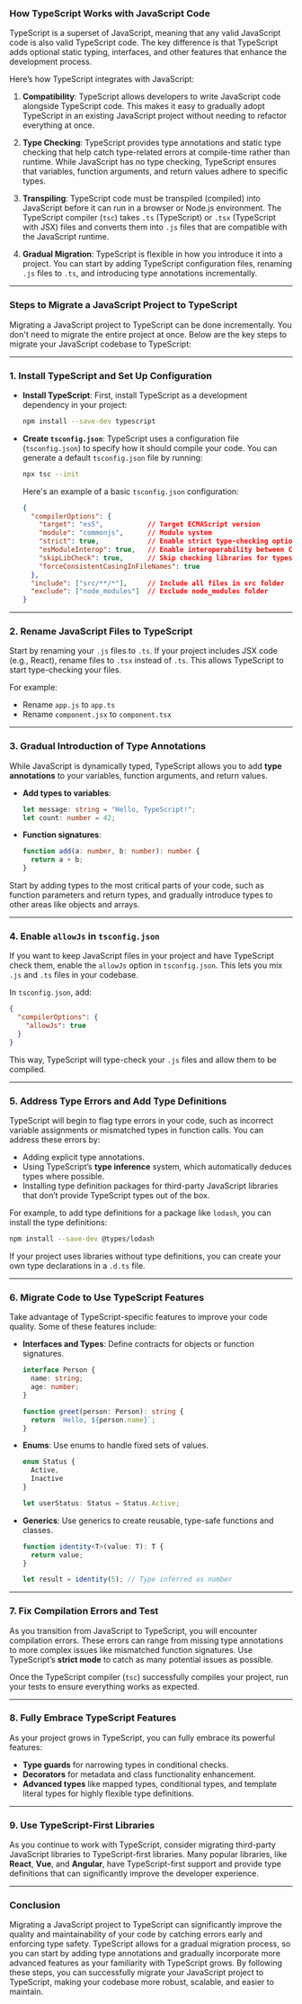 ### **How TypeScript Works with JavaScript Code**

TypeScript is a superset of JavaScript, meaning that any valid JavaScript code is also valid TypeScript code. The key difference is that TypeScript adds optional static typing, interfaces, and other features that enhance the development process.

Here’s how TypeScript integrates with JavaScript:

1. **Compatibility**: TypeScript allows developers to write JavaScript code alongside TypeScript code. This makes it easy to gradually adopt TypeScript in an existing JavaScript project without needing to refactor everything at once.

2. **Type Checking**: TypeScript provides type annotations and static type checking that help catch type-related errors at compile-time rather than runtime. While JavaScript has no type checking, TypeScript ensures that variables, function arguments, and return values adhere to specific types.

3. **Transpiling**: TypeScript code must be transpiled (compiled) into JavaScript before it can run in a browser or Node.js environment. The TypeScript compiler (`tsc`) takes `.ts` (TypeScript) or `.tsx` (TypeScript with JSX) files and converts them into `.js` files that are compatible with the JavaScript runtime.

4. **Gradual Migration**: TypeScript is flexible in how you introduce it into a project. You can start by adding TypeScript configuration files, renaming `.js` files to `.ts`, and introducing type annotations incrementally.

---

### **Steps to Migrate a JavaScript Project to TypeScript**

Migrating a JavaScript project to TypeScript can be done incrementally. You don't need to migrate the entire project at once. Below are the key steps to migrate your JavaScript codebase to TypeScript:

---

### **1. Install TypeScript and Set Up Configuration**

- **Install TypeScript**:
  First, install TypeScript as a development dependency in your project:
  ```bash
  npm install --save-dev typescript
  ```

- **Create `tsconfig.json`**:
  TypeScript uses a configuration file (`tsconfig.json`) to specify how it should compile your code. You can generate a default `tsconfig.json` file by running:
  ```bash
  npx tsc --init
  ```

  Here's an example of a basic `tsconfig.json` configuration:
  ```json
  {
    "compilerOptions": {
      "target": "es5",           // Target ECMAScript version
      "module": "commonjs",      // Module system
      "strict": true,            // Enable strict type-checking options
      "esModuleInterop": true,   // Enable interoperability between CommonJS and ES modules
      "skipLibCheck": true,      // Skip checking libraries for types
      "forceConsistentCasingInFileNames": true
    },
    "include": ["src/**/*"],     // Include all files in src folder
    "exclude": ["node_modules"]  // Exclude node_modules folder
  }
  ```

---

### **2. Rename JavaScript Files to TypeScript**

Start by renaming your `.js` files to `.ts`. If your project includes JSX code (e.g., React), rename files to `.tsx` instead of `.ts`. This allows TypeScript to start type-checking your files.

For example:
- Rename `app.js` to `app.ts`
- Rename `component.jsx` to `component.tsx`

---

### **3. Gradual Introduction of Type Annotations**

While JavaScript is dynamically typed, TypeScript allows you to add **type annotations** to your variables, function arguments, and return values.

- **Add types to variables**:
  ```typescript
  let message: string = "Hello, TypeScript!";
  let count: number = 42;
  ```

- **Function signatures**:
  ```typescript
  function add(a: number, b: number): number {
    return a + b;
  }
  ```

Start by adding types to the most critical parts of your code, such as function parameters and return types, and gradually introduce types to other areas like objects and arrays.

---

### **4. Enable `allowJs` in `tsconfig.json`**

If you want to keep JavaScript files in your project and have TypeScript check them, enable the `allowJs` option in `tsconfig.json`. This lets you mix `.js` and `.ts` files in your codebase.

In `tsconfig.json`, add:
```json
{
  "compilerOptions": {
    "allowJs": true
  }
}
```

This way, TypeScript will type-check your `.js` files and allow them to be compiled.

---

### **5. Address Type Errors and Add Type Definitions**

TypeScript will begin to flag type errors in your code, such as incorrect variable assignments or mismatched types in function calls. You can address these errors by:

- Adding explicit type annotations.
- Using TypeScript’s **type inference** system, which automatically deduces types where possible.
- Installing type definition packages for third-party JavaScript libraries that don’t provide TypeScript types out of the box.

For example, to add type definitions for a package like `lodash`, you can install the type definitions:
```bash
npm install --save-dev @types/lodash
```

If your project uses libraries without type definitions, you can create your own type declarations in a `.d.ts` file.

---

### **6. Migrate Code to Use TypeScript Features**

Take advantage of TypeScript-specific features to improve your code quality. Some of these features include:

- **Interfaces and Types**: Define contracts for objects or function signatures.
  ```typescript
  interface Person {
    name: string;
    age: number;
  }

  function greet(person: Person): string {
    return `Hello, ${person.name}`;
  }
  ```

- **Enums**: Use enums to handle fixed sets of values.
  ```typescript
  enum Status {
    Active,
    Inactive
  }

  let userStatus: Status = Status.Active;
  ```

- **Generics**: Use generics to create reusable, type-safe functions and classes.
  ```typescript
  function identity<T>(value: T): T {
    return value;
  }

  let result = identity(5); // Type inferred as number
  ```

---

### **7. Fix Compilation Errors and Test**

As you transition from JavaScript to TypeScript, you will encounter compilation errors. These errors can range from missing type annotations to more complex issues like mismatched function signatures. Use TypeScript’s **strict mode** to catch as many potential issues as possible.

Once the TypeScript compiler (`tsc`) successfully compiles your project, run your tests to ensure everything works as expected.

---

### **8. Fully Embrace TypeScript Features**

As your project grows in TypeScript, you can fully embrace its powerful features:

- **Type guards** for narrowing types in conditional checks.
- **Decorators** for metadata and class functionality enhancement.
- **Advanced types** like mapped types, conditional types, and template literal types for highly flexible type definitions.

---

### **9. Use TypeScript-First Libraries**

As you continue to work with TypeScript, consider migrating third-party JavaScript libraries to TypeScript-first libraries. Many popular libraries, like **React**, **Vue**, and **Angular**, have TypeScript-first support and provide type definitions that can significantly improve the developer experience.

---

### **Conclusion**

Migrating a JavaScript project to TypeScript can significantly improve the quality and maintainability of your code by catching errors early and enforcing type safety. TypeScript allows for a gradual migration process, so you can start by adding type annotations and gradually incorporate more advanced features as your familiarity with TypeScript grows. By following these steps, you can successfully migrate your JavaScript project to TypeScript, making your codebase more robust, scalable, and easier to maintain.